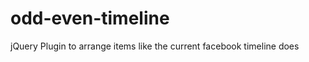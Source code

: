 odd-even-timeline
=================

jQuery Plugin to arrange items like the current facebook timeline does
